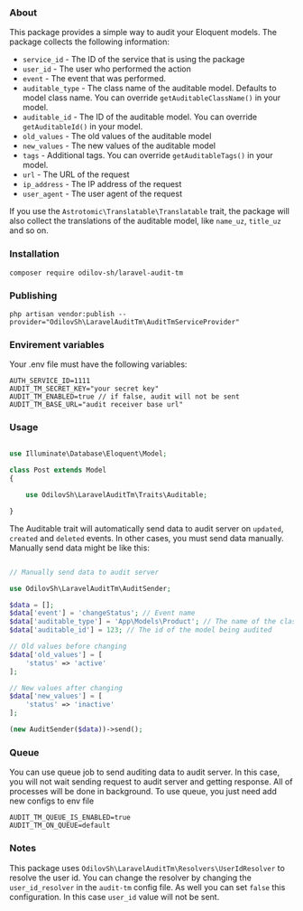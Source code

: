 ### About

This package provides a simple way to audit your Eloquent models.
The package collects the following information:

- `service_id` - The ID of the service that is using the package
- `user_id` - The user who performed the action
- `event` - The event that was performed.
- `auditable_type` - The class name of the auditable model. Defaults to model class name. You can override `getAuditableClassName()` in your model.
- `auditable_id` - The ID of the auditable model. You can override `getAuditableId()` in your model.
- `old_values` - The old values of the auditable model
- `new_values` - The new values of the auditable model
- `tags` - Additional tags. You can override `getAuditableTags()` in your model.
- `url` - The URL of the request
- `ip_address` - The IP address of the request
- `user_agent` - The user agent of the request

If you use the `Astrotomic\Translatable\Translatable` trait, the package will also collect the translations of the auditable model, like `name_uz`, `title_uz` and so on.


### Installation

```shell
composer require odilov-sh/laravel-audit-tm
```
### Publishing
    
```shell
php artisan vendor:publish --provider="OdilovSh\LaravelAuditTm\AuditTmServiceProvider"
```
### Envirement variables
Your .env file must have the following variables:
```dotenv
AUTH_SERVICE_ID=1111
AUDIT_TM_SECRET_KEY="your secret key"
AUDIT_TM_ENABLED=true // if false, audit will not be sent
AUDIT_TM_BASE_URL="audit receiver base url"
```

### Usage

```php

use Illuminate\Database\Eloquent\Model;

class Post extends Model
{

    use OdilovSh\LaravelAuditTm\Traits\Auditable;

}

```

The Auditable trait will automatically send data to audit server on `updated`, `created` and `deleted` events. In other cases, you must send data manually. Manually send data might be like this:

```php

// Manually send data to audit server

use OdilovSh\LaravelAuditTm\AuditSender;

$data = [];
$data['event'] = 'changeStatus'; // Event name
$data['auditable_type'] = 'App\Models\Product'; // The name of the class being audited
$data['auditable_id'] = 123; // The id of the model being audited

// Old values before changing
$data['old_values'] = [
    'status' => 'active'
];

// New values after changing
$data['new_values'] = [
    'status' => 'inactive'
];

(new AuditSender($data))->send();
```

### Queue
You can use queue job to send auditing data to audit server. In this case, you will not wait sending request to audit server and getting response. All of processes will be done in background. To use queue, you just need add new configs to env file
```dotenv
AUDIT_TM_QUEUE_IS_ENABLED=true
AUDIT_TM_ON_QUEUE=default
```

### Notes
This package uses `OdilovSh\LaravelAuditTm\Resolvers\UserIdResolver` to resolve the user id. You can change the resolver by changing the `user_id_resolver` in the `audit-tm` config file. As well you can set `false` this configuration. In this case `user_id` value will not be sent. 

